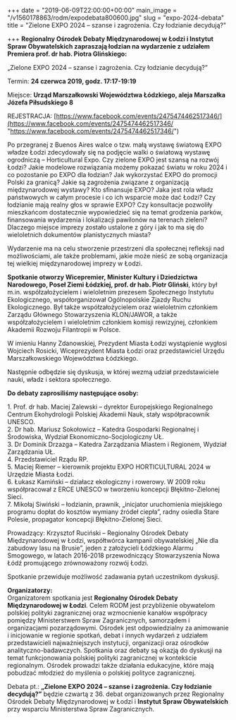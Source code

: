 +++
date = "2019-06-09T22:00:00+00:00"
main_image = "/v1560178863/rodm/expodebata800600.jpg"
slug = "expo-2024-debata"
title = "Zielone EXPO 2024 – szanse i zagrożenia. Czy łodzianie decydują?"

+++
**Regionalny Ośrodek Debaty Międzynarodowej w Łodzi i Instytut Spraw Obywatelskich zapraszają łodzian na wydarzenie z udziałem Premiera prof. dr hab. Piotra Glińskiego:**

„Zielone EXPO 2024 – szanse i zagrożenia. Czy łodzianie decydują?”

Termin: **24 czerwca 2019, godz. 17:17-19:19**

Miejsce: **Urząd Marszałkowski Województwa Łódzkiego, aleja Marszałka Józefa Piłsudskiego 8**

REJESTRACJA: [https://www.facebook.com/events/2475474462517346/](https://www.facebook.com/events/2475474462517346/ "https://www.facebook.com/events/2475474462517346/")

Po przegranej z Buenos Aires walce o tzw. małą wystawę światową EXPO władze Łodzi zdecydowały się na podjęcie walki o światową wystawę ogrodniczą – Horticultural Expo. Czy zielone EXPO jest szansą na rozwój Łodzi? Jakie modelowe rozwiązania możemy pokazać światu w roku 2024 i co pozostanie po EXPO dla łodzian? Jak wykorzystać EXPO do promocji Polski za granicą? Jakie są zagrożenia związane z organizacją międzynarodowej wystawy? Kto sfinansuje EXPO? Jaka jest rola władz państwowych w całym procesie i co ich wsparcie może dać Łodzi? Czy łodzianie mają realny głos w sprawie EXPO? Czy konsultacje pozwoliły mieszkańcom dostatecznie wypowiedzieć się na temat grodzenia parków, finansowania wydarzenia i lokalizacji pawilonów na terenach zieleni? Dlaczego miejsce imprezy zostało ustalone z góry i jak to ma się do wieloletnich dokumentów planistycznych miasta?

Wydarzenie ma na celu stworzenie przestrzeni dla społecznej refleksji nad możliwościami, ale także problemami, jakie może nieść ze sobą organizacja tej wielkiej międzynarodowej imprezy w Łodzi.

**Spotkanie otworzy Wicepremier, Minister Kultury i Dziedzictwa Narodowego, Poseł Ziemi Łódzkiej, prof. dr hab. Piotr Gliński**, który był m.in. współzałożycielem i wieloletnim prezesem Społecznego Instytutu Ekologicznego, współorganizował Ogólnopolskie Zjazdy Ruchu Ekologicznego. Był także współzałożycielem oraz wieloletnim członkiem Zarządu Głównego Stowarzyszenia KLON/JAWOR, a także współzałożycielem i wieloletnim członkiem komisji rewizyjnej, członkiem Akademii Rozwoju Filantropii w Polsce.

W imieniu Hanny Zdanowskiej, Prezydent Miasta Łodzi wystąpienie wygłosi Wojciech Rosicki, Wiceprezydent Miasta Łodzi oraz przedstawiciel Urzędu Marszałkowskiego Województwa Łódzkiego.

Następnie odbędzie się dyskusja, w której wezmą udział przedstawiciele nauki, władz i sektora społecznego.

**Do debaty zaprosiliśmy następujące osoby:**

1\. Prof. dr hab. Maciej Zalewski – dyrektor Europejskiego Regionalnego Centrum Ekohydrologii Polskiej Akademii Nauk, stały współpracownik UNESCO.  
2\. Dr hab. Mariusz Sokołowicz – Katedra Gospodarki Regionalnej i Środowiska, Wydział Ekonomiczno-Socjologiczny UŁ.  
3\. Dr Dominik Drzazga – Katedra Zarządzania Miastem i Regionem, Wydział Zarządzania UŁ.  
4\. Przedstawiciel Rządu RP.  
5\. Maciej Riemer – kierownik projektu EXPO HORTICULTURAL 2024 w Urzędzie Miasta Łodzi.  
6\. Łukasz Kamiński – działacz ekologiczny i rowerowy. W 2009 roku współpracował z ERCE UNESCO w tworzeniu koncepcji Błękitno-Zielonej Sieci.  
7\. Mikołaj Siwiński – łodzianin, prawnik, „inicjator uruchomienia miejskiego programu dopłat do kosztów wymiany źródeł ciepła”, radny osiedla Stare Polesie, propagator koncepcji Błękitno-Zielonej Sieci.

Prowadzący: Krzysztof Ruciński – Regionalny Ośrodek Debaty Międzynarodowej w Łodzi, współtwórca kampanii obywatelskiej „Nie dla zabudowy lasu na Brusie”, jeden z założycieli Łódzkiego Alarmu Smogowego, w latach 2016-2018 przewodniczący Stowarzyszenia Nowa Łódź promującego zrównoważony rozwój Łodzi.

Spotkanie przewiduje możliwość zadawania pytań uczestnikom dyskusji.

**Organizatorzy:**  
Organizatorem spotkania jest **Regionalny Ośrodek Debaty Międzynarodowej w Łodzi**. Celem RODM jest przybliżenie obywatelom polskiej polityki zagranicznej oraz wzmocnienie kanałów współpracy pomiędzy Ministerstwem Spraw Zagranicznych, samorządem i organizacjami pozarządowymi. Ośrodek jest odpowiedzialny za animowanie i inicjowanie w regionie spotkań, debat i innych wydarzeń z udziałem przedstawicieli najważniejszych instytucji, organizacji oraz ośrodków analityczno-badawczych. Spotkania oraz debaty są okazją do dyskusji na temat funkcjonowania polskiej polityki zagranicznej w kontekście regionalnym. Ośrodek prowadzi także działania edukacyjne, które mają pobudzać młodzież do myślenia o polskiej polityce zagranicznej.

Debata pt.: **„Zielone EXPO 2024 – szanse i zagrożenia. Czy łodzianie decydują?”** będzie czwartą z 36. debat organizowanych przez Regionalny Ośrodek Debaty Międzynarodowej w Łodzi i **Instytut Spraw Obywatelskich** przy wsparciu Ministerstwa Spraw Zagranicznych.